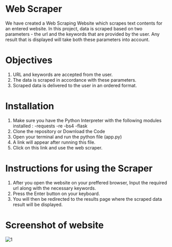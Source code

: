 
# Web Scraper

We have created a Web Scraping Website which scrapes text contents for an entered website. In this project, data is scraped based on two parameters - the url and the keywords that are provided by the user. Any result that is displayed will take both these parameters into account.

# Objectives

1. URL and keywords are accepted from the user.
2. The data is scraped in accordance with these parameters.
3. Scraped data is delivered to the user in an ordered format.

# Installation

1. Make sure you have the Python Interpreter with the following modules installed : -requests -re -bs4 -flask
2. Clone the repository or Download the Code
3. Open your terminal and run the python file (app.py)
4. A link will appear after running this file.
5. Click on this link and use the web scraper.

# Instructions for using the Scraper

1. After you open the website on your preffered browser, Input the required url along with the necessary keywords.
2. Press the Enter button on your keyboard.
3. You will then be redirected to the results page where the scraped data result will be displayed.

# Screenshot of website

![1](https://user-images.githubusercontent.com/76935531/142830353-6cee00bd-1504-4e84-af0b-62289e33e2bb.png)
